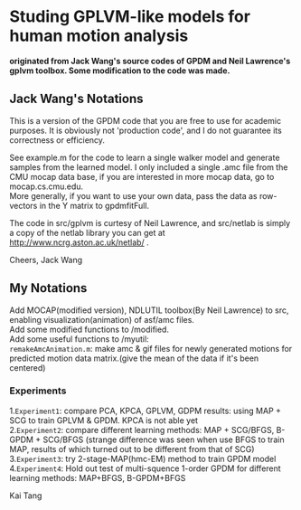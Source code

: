 # Studing GPLVM-like models for human motion analysis
**originated from Jack Wang's source codes of GPDM and Neil Lawrence's gplvm toolbox. Some modification to the code was made.**
## Jack Wang's Notations
This is a version of the GPDM code that you are free to use for academic purposes.  It is obviously not 'production code', and I do not guarantee its correctness or efficiency.  

See example.m for the code to learn a single walker model and generate samples from the learned model.  I only included a single .amc file from the CMU mocap data base, if you are interested in more mocap data, go to mocap.cs.cmu.edu.  
More generally, if you want to use your own data, pass the data as row-vectors in the Y matrix to gpdmfitFull. 

The code in src/gplvm is curtesy of Neil Lawrence, and src/netlab is simply a copy of the netlab library you can get at http://www.ncrg.aston.ac.uk/netlab/ . 

Cheers,
Jack Wang

## My Notations
Add MOCAP(modified version), NDLUTIL toolbox(By Neil Lawrence) to src, enabling visualization(animation) of asf/amc files.   
Add some modified functions to /modified.  
Add some useful functions to /myutil:  
`remakeAmcAnimation.m`: make amc & gif files for newly generated motions for predicted motion data matrix.(give the mean of the data if it's been centered)   

### Experiments  
1.`Experiment1`: compare PCA, KPCA, GPLVM, GDPM results: using MAP + SCG to train GPLVM & GPDM. KPCA is not able yet  
2.`Experiment2`: compare different learning methods: MAP + SCG/BFGS,  B-GPDM + SCG/BFGS (strange difference was seen when use BFGS to train MAP, results of which turned out to be different from that of SCG)   
3.`Experiment3`: try 2-stage-MAP(hmc-EM) method to train GPDM model    
4.`Experiment4`: Hold out test of multi-squence 1-order GPDM for different learning methods: MAP+BFGS, B-GPDM+BFGS  

Kai Tang

